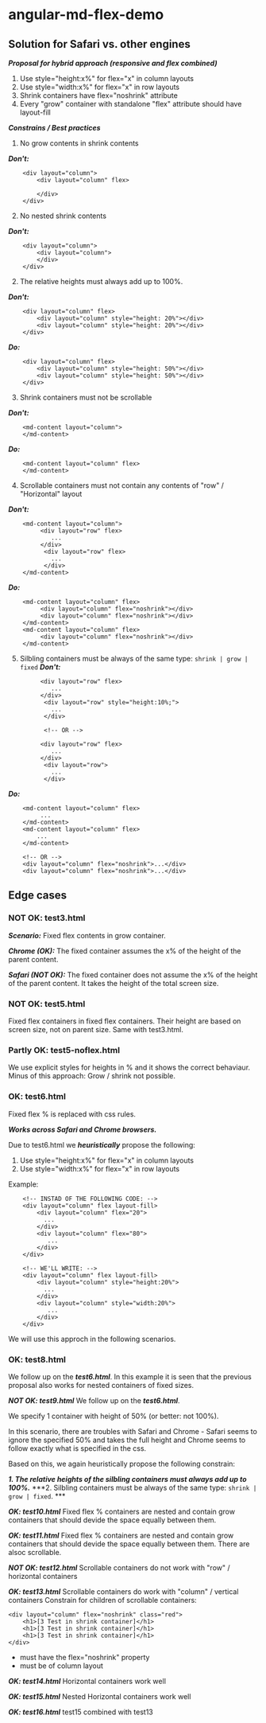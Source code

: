 # angular-md-flex-demo
## Solution for Safari vs. other engines

***Proposal for hybrid approach (responsive and flex combined)***
1. Use style="height:x%" for flex="x" in column layouts
2. Use style="width:x%" for flex="x" in row layouts
3. Shrink containers have flex="noshrink" attribute
4. Every "grow" container with standalone "flex" attribute should have layout-fill

***Constrains / Best practices***

1. No grow contents in shrink contents

***Don't:***
```
    <div layout="column">
        <div layout="column" flex>

        </div>
    </div>
```

2. No nested shrink contents

***Don't:***
```
    <div layout="column">
        <div layout="column">
        </div>
    </div>
```

2. The relative heights must always add up to 100%.

***Don't:***
```
    <div layout="column" flex>
        <div layout="column" style="height: 20%"></div>
        <div layout="column" style="height: 20%"></div>
    </div>
```

***Do:***
```
    <div layout="column" flex>
        <div layout="column" style="height: 50%"></div>
        <div layout="column" style="height: 50%"></div>
    </div>
```

3. Shrink containers must not be scrollable

***Don't:***
```
    <md-content layout="column">
    </md-content>
```

***Do:***
```
    <md-content layout="column" flex>
    </md-content>
```

4. Scrollable containers must not contain any contents of "row" / "Horizontal" layout

***Don't:***
```
    <md-content layout="column">
         <div layout="row" flex>
            ...
         </div>
          <div layout="row" flex>
            ...
          </div>
    </md-content>
```

***Do:***
```
    <md-content layout="column" flex>
         <div layout="column" flex="noshrink"></div>
         <div layout="column" flex="noshrink"></div>
    </md-content>
    <md-content layout="column" flex>
         <div layout="column" flex="noshrink"></div>
    </md-content>
```

5. Silbling containers must be always of the same type: `shrink | grow | fixed`
***Don't:***
```
         <div layout="row" flex>
            ...
         </div>
          <div layout="row" style="height:10%;">
            ...
          </div>

          <!-- OR -->

         <div layout="row" flex>
            ...
         </div>
          <div layout="row">
            ...
          </div>
```

***Do:***
```
    <md-content layout="column" flex>
         ...
    </md-content>
    <md-content layout="column" flex>
        ...
    </md-content>

    <!-- OR -->
    <div layout="column" flex="noshrink">...</div>
    <div layout="column" flex="noshrink">...</div>
```

## Edge cases

### NOT OK: test3.html
***Scenario:*** Fixed flex contents in grow container.

***Chrome (OK):*** The fixed container assumes the x% of the height of the parent content.

***Safari (NOT OK):*** The fixed container does not assume the x% of the height of the parent content. It takes the height of the total screen size.

### NOT OK: test5.html
Fixed flex containers in fixed flex containers. Their height are based on screen size, not on parent size. Same with test3.html.

### Partly OK: test5-noflex.html
We use explicit styles for heights in % and it shows the correct behaviaur.
Minus of this approach: Grow / shrink not possible.

### OK: test6.html
Fixed flex % is replaced with css rules.

***Works across Safari and Chrome browsers.***

Due to test6.html we ***heuristically*** propose the following:

1. Use style="height:x%" for flex="x" in column layouts
2. Use style="width:x%" for flex="x" in row layouts

Example:
```
    <!-- INSTAD OF THE FOLLOWING CODE: -->
    <div layout="column" flex layout-fill> 
        <div layout="column" flex="20">
          ...
        </div>
        <div layout="column" flex="80">
           ...
        </div>
    </div>

    <!-- WE'LL WRITE: -->
    <div layout="column" flex layout-fill> 
        <div layout="column" style="height:20%">
          ...
        </div>
        <div layout="column" style="width:20%">
           ...
        </div>
    </div>
```

We will use this approch in the following scenarios.

### OK: test8.html
We follow up on the ***test6.html***.
In this example it is seen that the previous proposal also works for nested containers of fixed sizes.

***NOT OK: test9.html***
We follow up on the ***test6.html***.

We specify 1 container with height of 50% (or better: not 100%).

In this scenario, there are troubles with Safari and Chrome - Safari seems to ignore the specified 50% and takes the full height and Chrome seems to follow exactly what is specified in the css.

Based on this, we again heuristically propose the following constrain:

***1. The relative heights of the silbling containers must always add up to 100%.***
***2. Silbling containers must be always of the same type: `shrink | grow | fixed`. ***

***OK: test10.html***
Fixed flex % containers are nested and contain grow containers that should devide the space equally between them.

***OK: test11.html***
Fixed flex % containers are nested and contain grow containers that should devide the space equally between them. There are alsoc scrollable.

***NOT OK: test12.html***
Scrollable containers do not work with "row" / horizontal containers

***OK: test13.html***
Scrollable containers do work with "column" / vertical containers
Constrain for children of scrollable containers:
```
<div layout="column" flex="noshrink" class="red">
    <h1>[3 Test in shrink container]</h1>
    <h1>[3 Test in shrink container]</h1>
    <h1>[3 Test in shrink container]</h1>
</div>
```
* must have the flex="noshrink" property
* must be of column layout

***OK: test14.html***
Horizontal containers work well

***OK: test15.html***
Nested Horizontal containers work well

***OK: test16.html***
test15 combined with test13